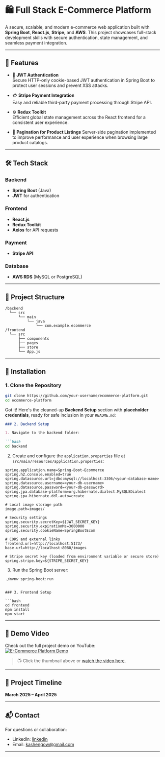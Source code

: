 # 🛍️ Full Stack E-Commerce Platform

A secure, scalable, and modern e-commerce web application built with **Spring Boot**, **React.js**, **Stripe**, and **AWS**. This project showcases full-stack development skills with secure authentication, state management, and seamless payment integration.

---

## 🚀 Features

- 🔐 **JWT Authentication**  
  Secure HTTP-only cookie-based JWT authentication in Spring Boot to protect user sessions and prevent XSS attacks.

- 💳 **Stripe Payment Integration**  
  Easy and reliable third-party payment processing through Stripe API.

- ⚙️ **Redux Toolkit**  
  Efficient global state management across the React frontend for a consistent user experience.

- 📄 **Pagination for Product Listings**
Server-side pagination implemented to improve performance and user experience when browsing large product catalogs.

---

## 🛠️ Tech Stack

### Backend
- **Spring Boot** (Java)
- **JWT** for authentication

### Frontend
- **React.js**
- **Redux Toolkit**
- **Axios** for API requests

### Payment
- **Stripe API**

### Database
- **AWS RDS** (MySQL or PostgreSQL)

---

## 📁 Project Structure

```
/backend
  └── src
      └── main
          └── java
              └── com.example.ecommerce
/frontend
  └── src
      ├── components
      ├── pages
      ├── store
      └── App.js
```

---

## 🔧 Installation

### 1. Clone the Repository

```bash
git clone https://github.com/your-username/ecommerce-platform.git
cd ecommerce-platform
```

Got it! Here's the cleaned-up **Backend Setup** section with **placeholder credentials**, ready for safe inclusion in your `README.md`:

```markdown
### 2. Backend Setup

1. Navigate to the backend folder:

```bash
cd backend
```

2. Create and configure the `application.properties` file at `src/main/resources/application.properties`:

```properties
spring.application.name=Spring-Boot-Ecommerce
spring.h2.console.enabled=true
spring.datasource.url=jdbc:mysql://localhost:3306/<your-database-name>
spring.datasource.username=<your-db-username>
spring.datasource.password=<your-db-password>
spring.jpa.database-platform=org.hibernate.dialect.MySQL8Dialect
spring.jpa.hibernate.ddl-auto=create

# Local image storage path
image.path=images/

# Security settings
spring.security.secretKey=${JWT_SECRET_KEY}
spring.security.expirationMs=3000000
spring.security.cookieName=SpringBootEcom

# CORS and external links
frontend.url=http://localhost:5173/
base.url=http://localhost:8080/images

# Stripe secret key (loaded from environment variable or secure store)
spring.stripe.key=${STRIPE_SECRET_KEY}
```

3. Run the Spring Boot server:

```bash
./mvnw spring-boot:run
```
```

### 3. Frontend Setup

```bash
cd frontend
npm install
npm start
```

---

## 📸 Demo Video

Check out the full project demo on YouTube:  
[![E-Commerce Platform Demo](https://img.youtube.com/vi/oQtKEX0035o/0.jpg)](https://www.youtube.com/watch?v=oQtKEX0035o)

> 📺 Click the thumbnail above or [watch the video here](https://www.youtube.com/watch?v=oQtKEX0035o).

---

## 📌 Project Timeline

**March 2025 – April 2025**

---

## 📬 Contact

For questions or collaboration:

- LinkedIn: [linkedin](https://www.linkedin.com/in/owkasheng)  
- Email: kashengow@gmail.com

---
